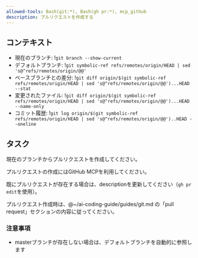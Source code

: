 ```yaml
---
allowed-tools: Bash(git:*), Bash(gh pr:*), mcp_github
description: プルリクエストを作成する
---
```


## コンテキスト

- 現在のブランチ: !`git branch --show-current`
- デフォルトブランチ: !`git symbolic-ref refs/remotes/origin/HEAD | sed 's@^refs/remotes/origin/@@'`
- ベースブランチとの差分: !`git diff origin/$(git symbolic-ref refs/remotes/origin/HEAD | sed 's@^refs/remotes/origin/@@')...HEAD --stat`
- 変更されたファイル: !`git diff origin/$(git symbolic-ref refs/remotes/origin/HEAD | sed 's@^refs/remotes/origin/@@')...HEAD --name-only`
- コミット履歴: !`git log origin/$(git symbolic-ref refs/remotes/origin/HEAD | sed 's@^refs/remotes/origin/@@')..HEAD --oneline`

## タスク

現在のブランチからプルリクエストを作成してください。

プルリクエストの作成にはGitHub MCPを利用してください。

既にプルリクエストが存在する場合は、descriptionを更新してください（`gh pr edit`を使用）。

プルリクエスト作成時は、@~/ai-coding-guide/guides/git.md の「pull request」セクションの内容に従ってください。

### 注意事項

- masterブランチが存在しない場合は、デフォルトブランチを自動的に参照します
